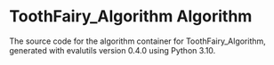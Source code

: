 # ToothFairy_Algorithm Algorithm

The source code for the algorithm container for
ToothFairy_Algorithm, generated with
evalutils version 0.4.0
using Python 3.10.
